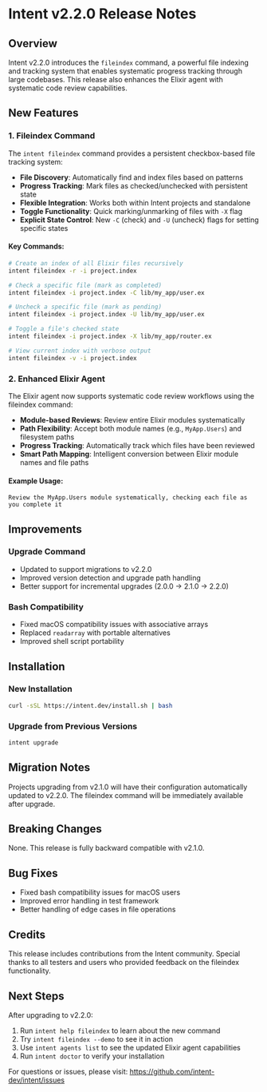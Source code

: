 # Intent v2.2.0 Release Notes

## Overview

Intent v2.2.0 introduces the `fileindex` command, a powerful file indexing and tracking system that enables systematic progress tracking through large codebases. This release also enhances the Elixir agent with systematic code review capabilities.

## New Features

### 1. Fileindex Command

The `intent fileindex` command provides a persistent checkbox-based file tracking system:

- **File Discovery**: Automatically find and index files based on patterns
- **Progress Tracking**: Mark files as checked/unchecked with persistent state
- **Flexible Integration**: Works both within Intent projects and standalone
- **Toggle Functionality**: Quick marking/unmarking of files with `-X` flag
- **Explicit State Control**: New `-C` (check) and `-U` (uncheck) flags for setting specific states

#### Key Commands:
```bash
# Create an index of all Elixir files recursively
intent fileindex -r -i project.index

# Check a specific file (mark as completed)
intent fileindex -i project.index -C lib/my_app/user.ex

# Uncheck a specific file (mark as pending)
intent fileindex -i project.index -U lib/my_app/user.ex

# Toggle a file's checked state
intent fileindex -i project.index -X lib/my_app/router.ex

# View current index with verbose output
intent fileindex -v -i project.index
```

### 2. Enhanced Elixir Agent

The Elixir agent now supports systematic code review workflows using the fileindex command:

- **Module-based Reviews**: Review entire Elixir modules systematically
- **Path Flexibility**: Accept both module names (e.g., `MyApp.Users`) and filesystem paths
- **Progress Tracking**: Automatically track which files have been reviewed
- **Smart Path Mapping**: Intelligent conversion between Elixir module names and file paths

#### Example Usage:
```
Review the MyApp.Users module systematically, checking each file as you complete it
```

## Improvements

### Upgrade Command
- Updated to support migrations to v2.2.0
- Improved version detection and upgrade path handling
- Better support for incremental upgrades (2.0.0 → 2.1.0 → 2.2.0)

### Bash Compatibility
- Fixed macOS compatibility issues with associative arrays
- Replaced `readarray` with portable alternatives
- Improved shell script portability

## Installation

### New Installation
```bash
curl -sSL https://intent.dev/install.sh | bash
```

### Upgrade from Previous Versions
```bash
intent upgrade
```

## Migration Notes

Projects upgrading from v2.1.0 will have their configuration automatically updated to v2.2.0. The fileindex command will be immediately available after upgrade.

## Breaking Changes

None. This release is fully backward compatible with v2.1.0.

## Bug Fixes

- Fixed bash compatibility issues for macOS users
- Improved error handling in test framework
- Better handling of edge cases in file operations

## Credits

This release includes contributions from the Intent community. Special thanks to all testers and users who provided feedback on the fileindex functionality.

## Next Steps

After upgrading to v2.2.0:

1. Run `intent help fileindex` to learn about the new command
2. Try `intent fileindex --demo` to see it in action
3. Use `intent agents list` to see the updated Elixir agent capabilities
4. Run `intent doctor` to verify your installation

For questions or issues, please visit: https://github.com/intent-dev/intent/issues